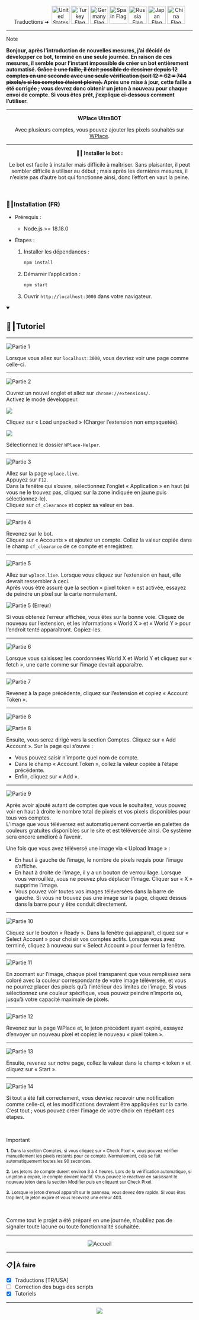 <p align="center">
  Traductions ➜&nbsp;
  <a href="../README.md"><img src="https://flagcdn.com/256x192/us.png" width="48" alt="United States Flag"></a>
  <a href="TR.md"><img src="https://flagcdn.com/256x192/tr.png" width="48" alt="Turkey Flag"></a>
  <a href="DE.md"><img src="https://flagcdn.com/256x192/de.png" width="48" alt="Germany Flag"></a>
  <a href="ES.md"><img src="https://flagcdn.com/256x192/es.png" width="48" alt="Spain Flag"></a>
  <a href="RU.md"><img src="https://flagcdn.com/256x192/ru.png" width="48" alt="Russia Flag"></a>
  <a href="JA.md"><img src="https://flagcdn.com/256x192/jp.png" width="48" alt="Japan Flag"></a>
  <a href="CN.md"><img src="https://flagcdn.com/256x192/cn.png" width="48" alt="China Flag"></a>
</p>

---

> [!NOTE]
> **Bonjour, après l’introduction de nouvelles mesures, j’ai décidé de développer ce bot, terminé en une seule journée. En raison de ces mesures, il semble pour l’instant impossible de créer un bot entièrement automatisé. ~~Grâce à une faille, il était possible de dessiner depuis 12 comptes en une seconde avec une seule vérification (soit 12 * 62 = <strong>744</strong> pixels/s si les comptes étaient pleins).~~ Après une mise à jour, cette faille a été corrigée ; vous devrez donc obtenir un jeton à nouveau pour chaque envoi de compte. Si vous êtes prêt, j’explique ci‑dessous comment l’utiliser.**

---

<p align="center"><strong>WPlace UltraBOT</strong></p>

<p align="center">
  Avec plusieurs comptes, vous pouvez ajouter les pixels souhaités sur <a href="https://wplace.live" target="_blank">WPlace</a>.
</p>

---

<p align="center"><strong>🚀┃ Installer le bot :</strong></p>

<p align="center">
  Le bot est facile à installer mais difficile à maîtriser. Sans plaisanter, il peut sembler difficile à utiliser au début ; mais après les dernières mesures, il n’existe pas d’autre bot qui fonctionne ainsi, donc l’effort en vaut la peine.
</p>

<br>

### 🔧┃Installation (FR)

- Prérequis :
  - Node.js >= 18.18.0

- Étapes :
  1. Installer les dépendances :
     
     ```bash
     npm install
     ```
  2. Démarrer l’application :
     
     ```bash
     npm start
     ```
  3. Ouvrir `http://localhost:3000` dans votre navigateur.

<details open>
  <summary><h2>📖┃Tutoriel</h2></summary>

---

![Partie 1](https://i.imgur.com/yS9093x.png)

Lorsque vous allez sur `localhost:3000`, vous devriez voir une page comme celle-ci.<br>

---

![Partie 2](https://i.imgur.com/taF0I2T.png)

Ouvrez un nouvel onglet et allez sur `chrome://extensions/`.<br>
Activez le mode développeur.<br>

![](https://i.imgur.com/oe42A42.png)

Cliquez sur « Load unpacked » (Charger l’extension non empaquetée).<br>

![](https://i.imgur.com/jPyzOr3.png)

Sélectionnez le dossier `WPlace-Helper`.<br>

---

![Partie 3](https://i.imgur.com/YVyvw3a.png)

Allez sur la page `wplace.live`.<br>
Appuyez sur `F12`.<br>
Dans la fenêtre qui s’ouvre, sélectionnez l’onglet « Application » en haut (si vous ne le trouvez pas, cliquez sur la zone indiquée en jaune puis sélectionnez-le).<br>
Cliquez sur `cf_clearance` et copiez sa valeur en bas.<br>

---

![Partie 4](https://i.imgur.com/sJvyiC6.png)

Revenez sur le bot.<br>
Cliquez sur « Accounts » et ajoutez un compte. Collez la valeur copiée dans le champ `cf_clearance` de ce compte et enregistrez.

---

![Partie 5](https://i.imgur.com/vJkPMx8.png)

Allez sur `wplace.live`. Lorsque vous cliquez sur l’extension en haut, elle devrait ressembler à ceci.<br>
Après vous être assuré que la section « pixel token » est activée, essayez de peindre un pixel sur la carte normalement.<br>

![Partie 5 (Erreur)](https://i.imgur.com/uZmJDad.png)

Si vous obtenez l’erreur affichée, vous êtes sur la bonne voie. Cliquez de nouveau sur l’extension, et les informations « World X » et « World Y » pour l’endroit tenté apparaîtront. Copiez-les.<br>

---

![Partie 6](https://i.imgur.com/LniE1E8.png)

Lorsque vous saisissez les coordonnées World X et World Y et cliquez sur « fetch », une carte comme sur l’image devrait apparaître.<br>

---

![Partie 7](https://i.imgur.com/vJkPMx8.png)

Revenez à la page précédente, cliquez sur l’extension et copiez « Account Token ».

---

![Partie 8](https://i.imgur.com/8sjhH1L.png)

![Partie 8](https://i.imgur.com/jPyzOr3.png)

Ensuite, vous serez dirigé vers la section Comptes. Cliquez sur « Add Account ». Sur la page qui s’ouvre :
- Vous pouvez saisir n’importe quel nom de compte.
- Dans le champ « Account Token », collez la valeur copiée à l’étape précédente.
- Enfin, cliquez sur « Add ».

---

![Partie 9](https://i.imgur.com/DJUEywj.png)

Après avoir ajouté autant de comptes que vous le souhaitez, vous pouvez voir en haut à droite le nombre total de pixels et vos pixels disponibles pour tous vos comptes.<br>
L’image que vous téléversez est automatiquement convertie en palettes de couleurs gratuites disponibles sur le site et est téléversée ainsi. Ce système sera encore amélioré à l’avenir.

Une fois que vous avez téléversé une image via « Upload Image » :

- En haut à gauche de l’image, le nombre de pixels requis pour l’image s’affiche.
- En haut à droite de l’image, il y a un bouton de verrouillage. Lorsque vous verrouillez, vous ne pouvez plus déplacer l’image. Cliquer sur « X » supprime l’image.
- Vous pouvez voir toutes vos images téléversées dans la barre de gauche. Si vous ne trouvez pas une image sur la page, cliquez dessus dans la barre pour y être conduit directement.

---

![Partie 10](https://i.imgur.com/Dzt1p3o.png)

Cliquez sur le bouton « Ready ». Dans la fenêtre qui apparaît, cliquez sur « Select Account » pour choisir vos comptes actifs. Lorsque vous avez terminé, cliquez à nouveau sur « Select Account » pour fermer la fenêtre.

---

![Partie 11](https://i.imgur.com/QKJRVL9.png)

En zoomant sur l’image, chaque pixel transparent que vous remplissez sera coloré avec la couleur correspondante de votre image téléversée, et vous ne pourrez placer des pixels qu’à l’intérieur des limites de l’image. Si vous sélectionnez une couleur spécifique, vous pouvez peindre n’importe où, jusqu’à votre capacité maximale de pixels.

---

![Partie 12](https://i.imgur.com/vJkPMx8.png)

Revenez sur la page WPlace et, le jeton précédent ayant expiré, essayez d’envoyer un nouveau pixel et copiez le nouveau « pixel token ».

---

![Partie 13](https://i.imgur.com/wDp07pH.png)

Ensuite, revenez sur notre page, collez la valeur dans le champ « token » et cliquez sur « Start ».

---

![Partie 14](https://i.imgur.com/iQTH5TR.png)

Si tout a été fait correctement, vous devriez recevoir une notification comme celle-ci, et les modifications devraient être appliquées sur la carte. C’est tout ; vous pouvez créer l’image de votre choix en répétant ces étapes.

</details>

<br>

> [!IMPORTANT]
> <p><sub><strong>1.</strong> Dans la section Comptes, si vous cliquez sur « Check Pixel », vous pouvez vérifier manuellement les pixels restants pour ce compte. Normalement, cela se fait automatiquement toutes les 90 secondes.</sub></p>
> <p><sub><strong>2.</strong> Les jetons de compte durent environ 3 à 4 heures. Lors de la vérification automatique, si un jeton a expiré, le compte devient inactif. Vous pouvez le réactiver en saisissant le nouveau jeton dans la section Modifier puis en cliquant sur Check Pixel.</sub></p>
> <p><sub><strong>3.</strong> Lorsque le jeton d’envoi apparaît sur le panneau, vous devez être rapide. Si vous êtes trop lent, le jeton expire et vous recevrez une erreur 403.</sub></p>

<br>

Comme tout le projet a été préparé en une journée, n’oubliez pas de signaler toute lacune ou toute fonctionnalité souhaitée.

---

<p align="center">
  <img src="https://i.imgur.com/msR5dM9.png" alt="Accueil"/>
</p>

---

### 📋┃À faire

- [x] Traductions [TR/USA]
- [ ] Correction des bugs des scripts
- [x] Tutoriels

---

<p align="center">
  <a href="#"><img src="https://komarev.com/ghpvc/?username=xacter&repo=WPlace-UltraBOT&style=for-the-badge&label=Views:&color=gray"/></a>
</p>


